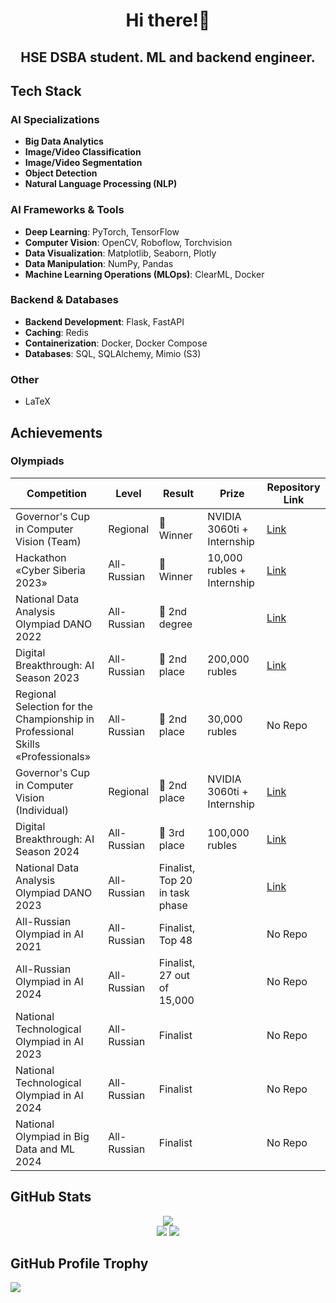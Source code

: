<h1 align="center">Hi there!👋</h1>
<h2 align="center">HSE DSBA student. ML and backend engineer.</h3>


## Tech Stack

### AI Specializations
- **Big Data Analytics**
- **Image/Video Classification**
- **Image/Video Segmentation**
- **Object Detection**
- **Natural Language Processing (NLP)**
  
### AI Frameworks & Tools
- **Deep Learning**: PyTorch, TensorFlow
- **Computer Vision**: OpenCV, Roboflow, Torchvision
- **Data Visualization**: Matplotlib, Seaborn, Plotly
- **Data Manipulation**: NumPy, Pandas
- **Machine Learning Operations (MLOps)**: ClearML, Docker

### Backend & Databases
- **Backend Development**: Flask, FastAPI
- **Caching**: Redis
- **Containerization**: Docker, Docker Compose
- **Databases**: SQL, SQLAlchemy, Mimio (S3)

### Other 
- LaTeX

## Achievements

### Olympiads
| Competition                                                                    | Level         | Result                          | Prize                          | Repository Link                       |
| ------------------------------------------------------------------------------ | ------------- | ------------------------------- | ------------------------------ | ------------------------------------- |
| Governor's Cup in Computer Vision (Team)                                       | Regional      | 🥇 Winner                       | NVIDIA 3060ti + Internship     | [Link](https://github.com/D1ffic00lt/computer-vision-cup) |
| Hackathon «Cyber Siberia 2023»                                                 | All-Russian   | 🥇 Winner                       | 10,000 rubles + Internship | [Link](https://github.com/llitone/acceptance-of-apartments-app) |
| National Data Analysis Olympiad DANO 2022                                      | All-Russian   | 🥈 2nd degree          |                                | [Link](https://github.com/D1ffic00lt/dano-olympiad-final-stage) |
| Digital Breakthrough: AI Season 2023                                           | All-Russian   | 🥈 2nd place                    | 200,000 rubles                 | [Link](https://github.com/llitone/rutube-video-captioning) |
| Regional Selection for the Championship in Professional Skills «Professionals» | All-Russian   | 🥈 2nd place                    | 30,000 rubles                  | No Repo |
| Governor's Cup in Computer Vision (Individual)                                 | Regional      | 🥈 2nd place                    | NVIDIA 3060ti + Internship     | [Link](https://github.com/D1ffic00lt/computer-vision-cup) |
| Digital Breakthrough: AI Season 2024                                           | All-Russian   | 🥉 3rd place                    | 100,000 rubles                 | [Link](https://github.com/D1ffic00lt/Sky-Eye) |
| National Data Analysis Olympiad DANO 2023                                      | All-Russian   | Finalist, Top 20 in task phase |                                | [Link](https://github.com/D1ffic00lt/dano-2023) |
| All-Russian Olympiad in AI 2021                                                | All-Russian   | Finalist, Top 48                        |                                | No Repo |
| All-Russian Olympiad in AI 2024                                                | All-Russian   | Finalist, 27 out of 15,000                        |                                | No Repo |
| National Technological Olympiad in AI 2023                                     | All-Russian   | Finalist                        |                                | No Repo |
| National Technological Olympiad in AI 2024                                     | All-Russian   | Finalist                        |                                | No Repo |
| National Olympiad in Big Data and ML 2024                                      | All-Russian   | Finalist                        |                                | No Repo |


## GitHub Stats

<div align="center">
    <img src="https://komarev.com/ghpvc/?username=D1ffic00lt&style=for-the-badge">
</div>

<div align="center">
    <img src="https://github-readme-stats.vercel.app/api?username=D1ffic00lt&show_icons=true&theme=radical&include_all_commits=true&card_width=400"/>
    <img src="https://streak-stats.demolab.com/?user=D1ffic00lt&theme=radical&card_width=400"/>
</div>



## GitHub Profile Trophy
![](https://github-profile-trophy.vercel.app/?username=D1ffic00lt&rank=SECRET,SSS,SS,S)

